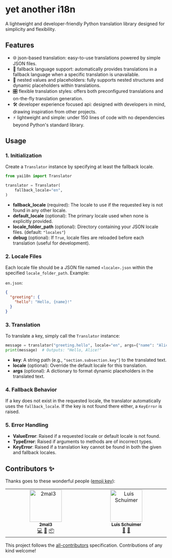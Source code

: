 # yet another i18n

A lightweight and developer-friendly Python translation library designed for simplicity and flexibility.

## Features

- 🌐 json-based translation: easy-to-use translations powered by simple JSON files.
- 🔄 fallback language support: automatically provides translations in a fallback language when a specific translation is unavailable.
- 🧩 nested values and placeholders: fully supports nested structures and dynamic placeholders within translations.
- 🎛️ flexible translation styles: offers both preconfigured translations and on-the-fly translation generation.
- 🛠️ developer experience focused api: designed with developers in mind, drawing inspiration from other projects.
- ⚡ lightweight and simple: under 150 lines of code with no dependencies beyond Python's standard library.

## Usage

### 1. Initialization

Create a `Translator` instance by specifying at least the fallback locale.

```python
from yai18n import Translator

translator = Translator(
    fallback_locale="en",
)
```

- **fallback_locale** (required): The locale to use if the requested key is not found in any other locale.
- **default_locale** (optional): The primary locale used when none is explicitly provided.
- **locale_folder_path** (optional): Directory containing your JSON locale files. (default: `"locales"`)
- **debug** (optional): If `True`, locale files are reloaded before each translation (useful for development).

### 2. Locale Files

Each locale file should be a JSON file named `<locale>.json` within the specified `locale_folder_path`. Example:

`en.json`:

```json
{
  "greeting": {
    "hello": "Hello, {name}!"
  }
}
```

### 3. Translation

To translate a key, simply call the `Translator` instance:

```python
message = translator("greeting.hello", locale="en", args={"name": "Alice"})
print(message)  # Outputs: "Hello, Alice!"
```

- **key**: A string path (e.g., `"section.subsection.key"`) to the translated text.
- **locale** (optional): Override the default locale for this translation.
- **args** (optional): A dictionary to format dynamic placeholders in the translated text.

### 4. Fallback Behavior

If a key does not exist in the requested locale, the translator automatically uses the `fallback_locale`.
If the key is not found there either, a `KeyError` is raised.

### 5. Error Handling

- **ValueError**: Raised if a requested locale or default locale is not found.
- **TypeError**: Raised if arguments to methods are of incorrect types.
- **KeyError**: Raised if a translation key cannot be found in both the given and fallback locales.

## Contributors ✨

Thanks goes to these wonderful people ([emoji key](https://allcontributors.org/docs/en/emoji-key)):

<!-- ALL-CONTRIBUTORS-LIST:START - Do not remove or modify this section -->
<!-- prettier-ignore-start -->
<!-- markdownlint-disable -->
<table>
  <tbody>
    <tr>
      <td align="center" valign="top" width="14.28%"><a href="https://github.com/2mal3"><img src="https://avatars.githubusercontent.com/u/56305732?v=4?s=100" width="100px;" alt="2mal3"/><br /><sub><b>2mal3</b></sub></a><br /><a href="https://github.com/2mal3/yet-another-i18n/commits?author=2mal3" title="Code">💻</a> <a href="https://github.com/2mal3/yet-another-i18n/commits?author=2mal3" title="Documentation">📖</a> <a href="#platform-2mal3" title="Packaging/porting to new platform">📦</a></td>
      <td align="center" valign="top" width="14.28%"><a href="https://github.com/LuisSchuimer"><img src="https://avatars.githubusercontent.com/u/85784931?v=4?s=100" width="100px;" alt="Luis Schuimer"/><br /><sub><b>Luis Schuimer</b></sub></a><br /><a href="https://github.com/2mal3/yet-another-i18n/issues?q=author%3ALuisSchuimer" title="Bug reports">🐛</a> <a href="#userTesting-LuisSchuimer" title="User Testing">📓</a></td>
    </tr>
  </tbody>
</table>

<!-- markdownlint-restore -->
<!-- prettier-ignore-end -->

<!-- ALL-CONTRIBUTORS-LIST:END -->

This project follows the [all-contributors](https://github.com/all-contributors/all-contributors) specification. Contributions of any kind welcome!